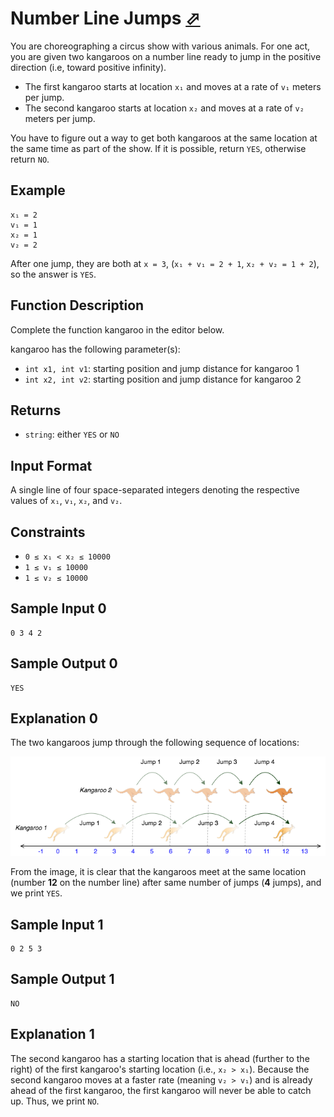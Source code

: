 # Number Line Jumps [⬀](https://www.hackerrank.com/challenges/kangaroo)

You are choreographing a circus show with various animals. For one act, you are given two kangaroos on a number line ready to jump in the positive direction (i.e, toward positive infinity).

- The first kangaroo starts at location `x₁` and moves at a rate of `v₁` meters per jump.
- The second kangaroo starts at location `x₂` and moves at a rate of `v₂` meters per jump.

You have to figure out a way to get both kangaroos at the same location at the same time as part of the show. If it is possible, return `YES`, otherwise return `NO`.

## Example
```
x₁ = 2
v₁ = 1
x₂ = 1
v₂ = 2
```

After one jump, they are both at `x = 3`, (`x₁ + v₁ = 2 + 1`, `x₂ + v₂ = 1 + 2`), so the answer is `YES`.

## Function Description

Complete the function kangaroo in the editor below.

kangaroo has the following parameter(s):
- `int x1, int v1`: starting position and jump distance for kangaroo 1
- `int x2, int v2`: starting position and jump distance for kangaroo 2

## Returns
- `string`: either `YES` or `NO`

## Input Format

A single line of four space-separated integers denoting the respective values of `x₁`, `v₁`, `x₂`, and `v₂`.

## Constraints
- `0 ≤ x₁ < x₂ ≤ 10000`
- `1 ≤ v₁ ≤ 10000`
- `1 ≤ v₂ ≤ 10000`

## Sample Input 0
```
0 3 4 2
```

## Sample Output 0
```
YES
```

## Explanation 0

The two kangaroos jump through the following sequence of locations:

![](1516005283-e74e76ff0c-kangaroo.png)

From the image, it is clear that the kangaroos meet at the same location (number **12** on the number line) after same number of jumps (**4** jumps), and we print `YES`.

## Sample Input 1
```
0 2 5 3
```

## Sample Output 1
```
NO
```

## Explanation 1

The second kangaroo has a starting location that is ahead (further to the right) of the first kangaroo's starting location (i.e., `x₂ > x₁`). Because the second kangaroo moves at a faster rate (meaning `v₂ > v₁`) and is already ahead of the first kangaroo, the first kangaroo will never be able to catch up. Thus, we print `NO`.
